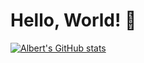 # Hello, World! 👋


[![Albert's GitHub stats](https://github-readme-stats-jivqc3cnc-alberts-projects-07ecfbaf.vercel.app/api?username=albertli354)](https://github.com/albertli354/github-readme-stats)

